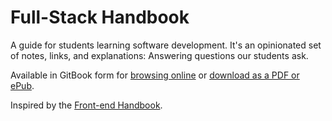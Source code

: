 # Full-Stack Handbook

A guide for students learning software development. It's an opinionated set of notes, links, and explanations: Answering questions our students ask.

Available in GitBook form for [browsing online](https://dogweather.gitbooks.io/full-stack-handbook/content/) or [download as a PDF or ePub](https://www.gitbook.com/book/dogweather/full-stack-handbook/details).

Inspired by the [Front-end Handbook](http://www.frontendhandbook.com/).